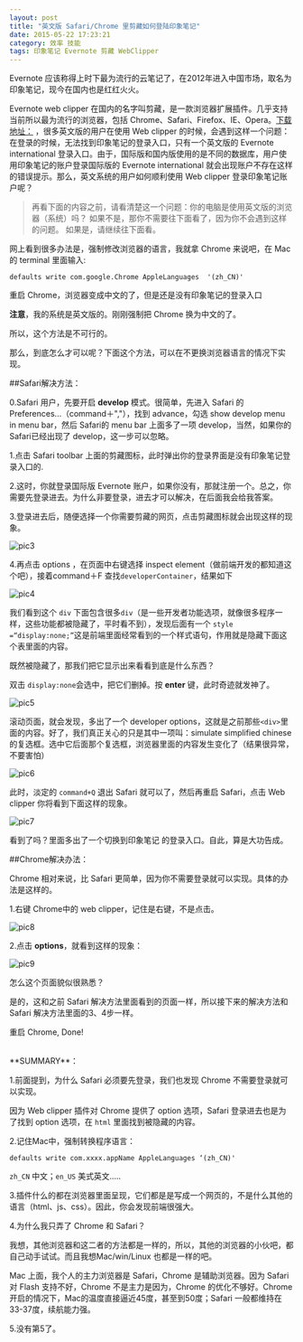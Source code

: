 ```yaml
---
layout: post
title: "英文版 Safari/Chrome 里剪藏如何登陆印象笔记"
date: 2015-05-22 17:23:21
category: 效率 技能
tags: 印象笔记 Evernote 剪藏 WebClipper
---
```



Evernote 应该称得上时下最为流行的云笔记了，在2012年进入中国市场，取名为印象笔记，现今在国内也是红红火火。

Evernote web clipper 在国内的名字叫剪藏，是一款浏览器扩展插件。几乎支持当前所以最为流行的浏览器，包括 Chrome、Safari、Firefox、IE、Opera。[下载地址：](https://evernote.com/webclipper/) ，很多英文版的用户在使用 Web clipper 的时候，会遇到这样一个问题：在登录的时候，无法找到印象笔记的登录入口，只有一个英文版的 Evernote international 登录入口。由于，国际版和国内版使用的是不同的数据库，用户使用印象笔记的账户登录国际版的 Evernote international 就会出现账户不存在这样的错误提示。那么，英文系统的用户如何顺利使用 Web clipper 登录印象笔记账户呢？

> 再看下面的内容之前，请看清楚这一个问题：你的电脑是使用英文版的浏览器（系统）吗？
> 如果不是，那你不需要往下面看了，因为你不会遇到这样的问题。
> 如果是，请继续往下面看。

网上看到很多办法是，强制修改浏览器的语言，我就拿 Chrome 来说吧，在 Mac 的 terminal 里面输入:

	defaults write com.google.Chrome AppleLanguages  '(zh_CN)'

重启 Chrome，浏览器变成中文的了，但是还是没有印象笔记的登录入口

**注意**，我的系统是英文版的。刚刚强制把 Chrome 换为中文的了。

所以，这个方法是不可行的。

那么，到底怎么才可以呢？下面这个方法，可以在不更换浏览器语言的情况下实现。

##Safari解决方法：

0.Safari 用户，先要开启 **develop** 模式。很简单，先进入 Safari 的 Preferences...（command＋","），找到 advance，勾选 show develop menu in menu bar，然后 Safari的 menu bar 上面多了一项 develop，当然，如果你的 Safari已经出现了 develop，这一步可以忽略。

1.点击 Safari toolbar 上面的剪藏图标，此时弹出你的登录界面是没有印象笔记登录入口的.

 2.这时，你就登录国际版 Evernote 账户，如果你没有，那就注册一个。总之，你需要先登录进去。为什么非要登录，进去才可以解决，在后面我会给我答案。

3.登录进去后，随便选择一个你需要剪藏的网页，点击剪藏图标就会出现这样的现象。

![pic3](http://7xj6ej.com1.z0.glb.clouddn.com/3.png)

4.再点击 options ，在页面中右键选择 inspect element（做前端开发的都知道这个吧），接着command＋F 查找`developerContainer`，结果如下

![pic4](http://7xj6ej.com1.z0.glb.clouddn.com/4.png)

我们看到这个 `div` 下面包含很多`div`（是一些开发者功能选项，就像很多程序一样，这些功能都被隐藏了，平时看不到），发现后面有一个 `style =“display:none;”`这是前端里面经常看到的一个样式语句，作用就是隐藏下面这个表里面的内容。

既然被隐藏了，那我们把它显示出来看看到底是什么东西？

双击 `display:none`会选中，把它们删掉。按 **enter** 键，此时奇迹就发神了。

![pic5](http://7xj6ej.com1.z0.glb.clouddn.com/5.png)

滚动页面，就会发现，多出了一个 developer options，这就是之前那些`<div>`里面的内容。好了，我们真正关心的只是其中一项叫：simulate simplified chinese 的复选框。选中它后面那个复选框，浏览器里面的内容发生变化了（结果很异常，不要害怕）

![pic6](http://7xj6ej.com1.z0.glb.clouddn.com/6.png)

此时，淡定的 `command+Q` 退出 Safari 就可以了，然后再重启 Safari，点击 Web clipper 你将看到下面这样的现象。

![pic7](http://7xj6ej.com1.z0.glb.clouddn.com/7.jpeg)

看到了吗？里面多出了一个切换到印象笔记  的登录入口。自此，算是大功告成。


##Chrome解决办法：

Chrome 相对来说，比 Safari 更简单，因为你不需要登录就可以实现。具体的办法是这样的。

1.右键 Chrome中的 web clipper，记住是右键，不是点击。

![pic8](http://7xj6ej.com1.z0.glb.clouddn.com/8.png)


2.点击 **options**，就看到这样的现象：

![pic9](http://7xj6ej.com1.z0.glb.clouddn.com/9.png)

怎么这个页面貌似很熟悉？

是的，这和之前 Safari 解决方法里面看到的页面一样，所以接下来的解决方法和 Safari 解决方法里面的3、4步一样。

重启 Chrome, Done!

<br/>
**SUMMARY**：

1.前面提到，为什么 Safari 必须要先登录，我们也发现 Chrome 不需要登录就可以实现。

因为 Web clipper 插件对 Chrome 提供了 option 选项，Safari 登录进去也是为了找到 option 选项，在 `html` 里面找到被隐藏的内容。

2.记住Mac中，强制转换程序语言：

	defaults write com.xxxx.appName AppleLanguages ‘(zh_CN)'
`zh_CN` 中文；`en_US` 美式英文.....

3.插件什么的都在浏览器里面呈现，它们都是是写成一个网页的，不是什么其他的语言（html、js、css）。因此，你会发现前端很强大。

4.为什么我只弄了 Chrome 和 Safari？

我想，其他浏览器和这二者的方法都是一样的，所以，其他的浏览器的小伙吧，都自己动手试试。而且我想Mac/win/Linux 也都是一样的吧。

Mac 上面，我个人的主力浏览器是 Safari，Chrome 是辅助浏览器。因为 Safari 对 Flash 支持不好，Chrome 不是主力是因为，Chrome 的优化不够好。Chrome 开启的情况下，Mac的温度直接逼近45度，甚至到50度；Safari 一般都维持在33-37度，续航能力强。

5.没有第5了。

